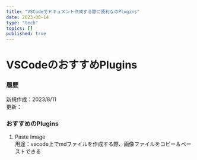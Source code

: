 ```yaml
---
title: "VSCodeでドキュメント作成する際に便利なのPlugins"
date: 2023-08-14
type: "tech"
topics: []
published: true
---
```




# VSCodeのおすすめPlugins

### 履歴
新規作成：2023/8/11  
更新：  

### おすすめのPlugins

1. Paste Image   
用途：vscode上でmdファイルを作成する際、画像ファイルをコピー＆ペーストできる

